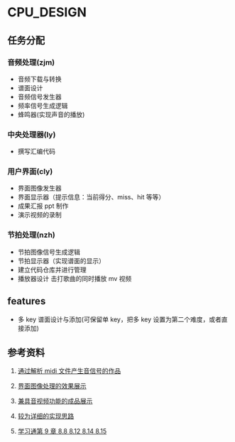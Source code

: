 # CPU_DESIGN

## 任务分配

### 音频处理(zjm)

- 音频下载与转换
- 谱面设计
- 音频信号发生器
- 频率信号生成逻辑
- 蜂鸣器(实现声音的播放)

### 中央处理器(ly)

- 撰写汇编代码

### 用户界面(cly)

- 界面图像发生器
- 界面显示器（提示信息：当前得分、miss、hit 等等）
- 成果汇报 ppt 制作
- 演示视频的录制

### 节拍处理(nzh)

- 节拍图像信号生成逻辑
- 节拍显示器（实现谱面的显示）
- 建立代码仓库并进行管理
- 播放器设计 击打歌曲的同时播放 mv 视频

## features

- 多 key 谱面设计与添加(可保留单 key，把多 key 设置为第二个难度，或者直接添加)

## 参考资料

1. [通过解析 midi 文件产生音信号的作品](https://www.bilibili.com/video/BV1564y117f7/?spm_id_from=333.337.search-card.all.click&vd_source=a86265a27be9e1903c01777c5fb65799)

2. [界面图像处理的效果展示](https://www.bilibili.com/video/BV1pi4y197uu/?spm_id_from=333.337.search-card.all.click&vd_source=a86265a27be9e1903c01777c5fb65799)

3. [兼具音视频功能的成品展示](https://www.bilibili.com/video/BV1cF411B7Vb/?spm_id_from=333.337.search-card.all.click&vd_source=a86265a27be9e1903c01777c5fb65799)

4. [较为详细的实现思路](https://www.bilibili.com/video/BV1pK411c7mw?p=1&vd_source=a86265a27be9e1903c01777c5fb65799)

5. [学习通第 9 章 8.8 8.12 8.14 8.15 ]()
